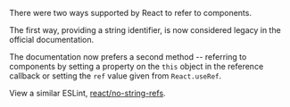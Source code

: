 There were two ways supported by React to refer to components. 

The first way, providing a string identifier, is now considered legacy in the official documentation. 

The documentation now prefers a second method -- referring to components by setting a property on the `this` object in the reference callback or setting the `ref` value given from `React.useRef`.

View a similar ESLint, [react/no-string-refs](https://github.com/jsx-eslint/eslint-plugin-react/blob/master/docs/rules/no-string-refs.md).